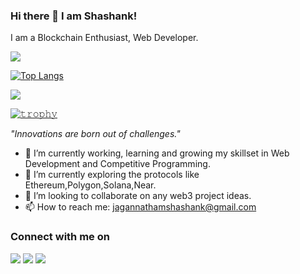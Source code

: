 ### Hi there 👋  I am Shashank!


I am a Blockchain Enthusiast, Web Developer.


<img 
   src="https://github-readme-stats.vercel.app/api?username=shashanka2a&show_icons=true&theme=tokyonight" 
/>

[![Top Langs](https://github-readme-stats.vercel.app/api/top-langs/?username=shashanka2a&theme=tokyonight)](https://github.com/anuraghazra/github-readme-stats)


<img align="center" src="https://github-readme-streak-stats.herokuapp.com/?user=shashanka2a&theme=dark&hide_border=true"/>


[![𝚝𝚛𝚘𝚙𝚑𝚢](https://github-profile-trophy.vercel.app/?username=sharathkrml&column=7&margin-w=35&margin-h=35&no-bg=true&no-frame=true&theme=radical)](https://github.com/shashanka2a)
<br>


*"Innovations are born out of challenges."*

- 🔭 I’m currently working, learning and growing my skillset in Web Development and Competitive Programming.
- 🌱 I’m currently exploring the protocols like Ethereum,Polygon,Solana,Near.
- 👯 I’m looking to collaborate on any web3 project ideas.
- 📫 How to reach me: jagannathamshashank@gmail.com



### Connect with me on

[<img src="https://img.shields.io/badge/twitter-%231DA1F2.svg?&style=for-the-badge&logo=twitter&logoColor=white" target="_blank">](https://twitter.com/Shashanka2a)
[<img src="https://img.shields.io/badge/linkedin-%230077B5.svg?&style=for-the-badge&logo=linkedin&logoColor=white" target="_blank">](https://www.linkedin.com/in/shashank-jagannatham/) 
[<img src = "https://img.shields.io/badge/instagram-%23E4405F.svg?&style=for-the-badge&logo=instagram&logoColor=white" target="_blank">](https://www.instagram.com/shashank.a2a) 
